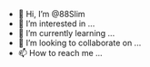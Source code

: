 - 👋 Hi, I’m @88Slim
- 👀 I’m interested in ...
- 🌱 I’m currently learning ...
- 💞️ I’m looking to collaborate on ...
- 📫 How to reach me ...

<!---
88Slim/88Slim is a ✨ special ✨ repository because its `README.md` (this file) appears on your GitHub profile.
You can click the Preview link to take a look at your changes.
--->
